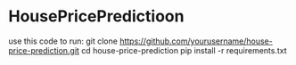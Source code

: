# HousePricePredictioon
use this code to run:
git clone https://github.com/yourusername/house-price-prediction.git
cd house-price-prediction
pip install -r requirements.txt
